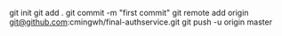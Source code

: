 git init
git add .
git commit -m "first commit"
git remote add origin git@github.com:cmingwh/final-authservice.git
git push -u origin master
